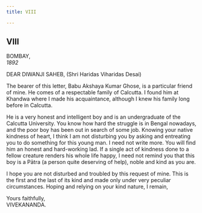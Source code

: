 ```yaml
---
title: VIII

---
```





  

  


## VIII

BOMBAY,  
*1892*

DEAR DIWANJI SAHEB, (Shri Haridas Viharidas Desai)

The bearer of this letter, Babu Akshaya Kumar Ghose, is a particular
friend of mine. He comes of a respectable family of Calcutta. I found
him at Khandwa where I made his acquaintance, although I knew his family
long before in Calcutta.

He is a very honest and intelligent boy and is an undergraduate of the
Calcutta University. You know how hard the struggle is in Bengal
nowadays, and the poor boy has been out in search of some job. Knowing
your native kindness of heart, I think I am not disturbing you by asking
and entreating you to do something for this young man. I need not write
more. You will find him an honest and hard-working lad. If a single act
of kindness done to a fellow creature renders his whole life happy, I
need not remind you that this boy is a Pātra (a person quite deserving
of help), noble and kind as you are.

I hope you are not disturbed and troubled by this request of mine. This
is the first and the last of its kind and made only under very peculiar
circumstances. Hoping and relying on your kind nature, I remain,

Yours faithfully,  
VIVEKANANDA.


